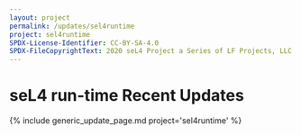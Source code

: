 ```yaml
---
layout: project
permalink: /updates/sel4runtime
project: sel4runtime
SPDX-License-Identifier: CC-BY-SA-4.0
SPDX-FileCopyrightText: 2020 seL4 Project a Series of LF Projects, LLC.
---
```

# seL4 run-time Recent Updates

{% include generic_update_page.md project='sel4runtime' %}
